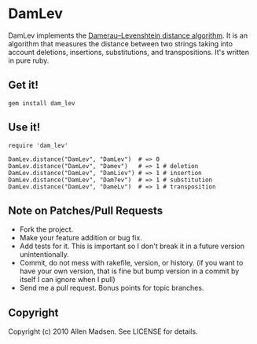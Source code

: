 # DamLev

DamLev implements the [Damerau–Levenshtein distance algorithm][1]. It is an algorithm that measures the distance between two strings taking into account deletions, insertions, substitutions, and transpositions. It's written in pure ruby.

[1]: http://en.wikipedia.org/wiki/Damerau%E2%80%93Levenshtein_distance

## Get it!

    gem install dam_lev

## Use it!

    require 'dam_lev'
    
    DamLev.distance("DamLev", "DamLev")  # => 0
    DamLev.distance("DamLev", "Damev")   # => 1 # deletion
    DamLev.distance("DamLev", "DamLiev") # => 1 # insertion
    DamLev.distance("DamLev", "Dam7ev")  # => 1 # substitution
    DamLev.distance("DamLev", "DameLv")  # => 1 # transposition

## Note on Patches/Pull Requests
 
* Fork the project.
* Make your feature addition or bug fix.
* Add tests for it. This is important so I don't break it in a
  future version unintentionally.
* Commit, do not mess with rakefile, version, or history.
  (if you want to have your own version, that is fine but bump version in a commit by itself I can ignore when I pull)
* Send me a pull request. Bonus points for topic branches.

## Copyright

Copyright (c) 2010 Allen Madsen. See LICENSE for details.
